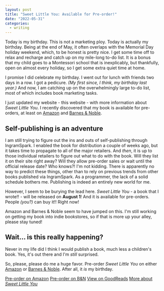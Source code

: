 ```yaml
---
layout: post
title: "Sweet Little You: Available for Pre-order!"
date: "2022-05-31"
categories:
  - writing
---
```


Today is my birthday. This is not a marketing ploy. Today is actually my birthday. Being at the end of May, it often overlaps with the Memorial Day holiday weekend, which, to be honest is pretty nice. I get some time off to relax and recharge and catch up on my mile-long to-do list. It is a bonus that my child goes to a Montessori school that is inexplicably, but thankfully, open on almost every holiday, so I get some extra quiet time at home.

I promise I did celebrate my birthday. I went out for lunch with friends two days in a row. I got a pedicure. _(My first since, I think, my birthday last year.)_ And now, I am catching up on the overwhelmingly large to-do list, most of which includes book marketing tasks.

I just updated my website - this website - with more information about _Sweet Little You_. I recently discovered that my book is available for pre-orders, at least on [Amazon](https://www.amazon.com/Sweet-Little-You-Joni-Halabi/dp/057839216X/) and [Barnes & Noble](https://www.barnesandnoble.com/w/sweet-little-you-joni-halabi/1141494961).

## Self-publishing is an adventure

I am still trying to figure out the ins and outs of self-publishing through IngramSpark. I enabled the book for distribution a couple of weeks ago, but it takes time to propagate to all of the major retailers. And _then_, it is up to those individual retailers to figure out what to do with the book. Will they list it on their site right away? Will they allow pre-order sales or wait until the official release date? Who knows?! I'm not kidding. There is apparently no way to predict these things, other than to rely on previous trends from other books published via IngramSpark. As a programmer, the lack of a solid schedule bothers me. Publishing is indeed an entirely new world for me.

However, I seem to be burying the lead here. _Sweet Little You_ - a book that I wrote!! - will be released on __August 1__! And it is available for pre-orders. People _(you?)_ can buy it!! Right now!

Amazon and Barnes & Noble seem to have jumped on this. I'm still working on getting my book into indie bookstores, so if that is more up your alley, please stay tuned!

## Wait... is this really happening?

Never in my life did I think I would publish a book, much less a children's book. Yes, it's out there and I'm _still_ surprised.

So, please, please do me a huge favor. Pre-order _Sweet Little You_ on either [Amazon](https://www.amazon.com/Sweet-Little-You-Joni-Halabi/dp/057839216X/) or [Barnes & Noble](https://www.barnesandnoble.com/w/sweet-little-you-joni-halabi/1141494961). After all, it _is_ my birthday.

<a href="https://www.amazon.com/Sweet-Little-You-Joni-Halabi/dp/057839216X/" class="button">Pre-order on Amazon</a> <a href="https://www.barnesandnoble.com/w/sweet-little-you-joni-halabi/1141494961" class="button">Pre-order on B&N</a> <a href="https://www.goodreads.com/book/show/61153715-sweet-little-you" class="button">View on GoodReads</a> <a href="/book" class="button">More about _Sweet Little You_</a>
